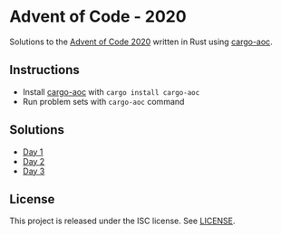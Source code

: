 # Advent of Code - 2020

Solutions to the [Advent of Code 2020](https://adventofcode.com/2020) written in Rust using [cargo-aoc](https://github.com/gobanos/cargo-aoc).

## Instructions

* Install [cargo-aoc](https://github.com/gobanos/cargo-aoc) with `cargo install cargo-aoc`
* Run problem sets with `cargo-aoc` command

## Solutions

* [Day 1](src/day1.rs)
* [Day 2](src/day2.rs)
* [Day 3](src/day3.rs)

## License

This project is released under the ISC license. See [LICENSE](LICENSE).

